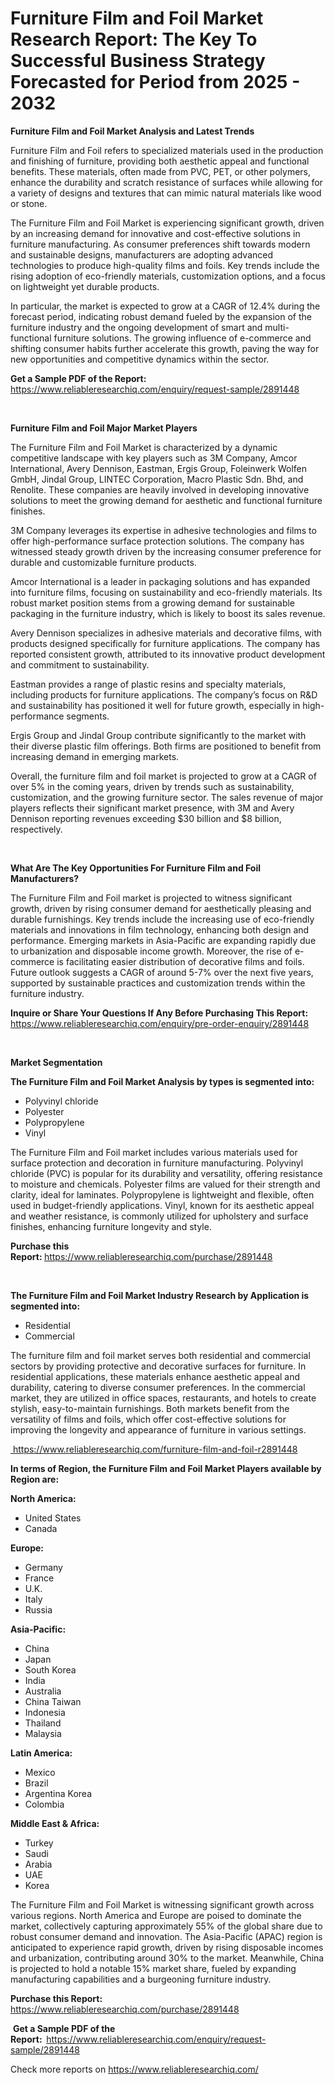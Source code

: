 <p><h1>Furniture Film and Foil Market Research Report: The Key To Successful Business Strategy Forecasted for Period from 2025 - 2032</h1></p><p><strong>Furniture Film and Foil Market Analysis and Latest Trends</strong></p>
<p><p>Furniture Film and Foil refers to specialized materials used in the production and finishing of furniture, providing both aesthetic appeal and functional benefits. These materials, often made from PVC, PET, or other polymers, enhance the durability and scratch resistance of surfaces while allowing for a variety of designs and textures that can mimic natural materials like wood or stone.</p><p>The Furniture Film and Foil Market is experiencing significant growth, driven by an increasing demand for innovative and cost-effective solutions in furniture manufacturing. As consumer preferences shift towards modern and sustainable designs, manufacturers are adopting advanced technologies to produce high-quality films and foils. Key trends include the rising adoption of eco-friendly materials, customization options, and a focus on lightweight yet durable products.</p><p>In particular, the market is expected to grow at a CAGR of 12.4% during the forecast period, indicating robust demand fueled by the expansion of the furniture industry and the ongoing development of smart and multi-functional furniture solutions. The growing influence of e-commerce and shifting consumer habits further accelerate this growth, paving the way for new opportunities and competitive dynamics within the sector.</p></p>
<p><strong>Get a Sample PDF of the Report:&nbsp;</strong> <a href="https://www.reliableresearchiq.com/enquiry/request-sample/2891448?utm_campaign=3103&utm_medium=2&utm_source=Github&utm_content=ia&utm_term=14032025&utm_id=furniture-film-and-foil">https://www.reliableresearchiq.com/enquiry/request-sample/2891448</a></p>
<p>&nbsp;</p>
<p><strong>Furniture Film and Foil Major Market Players</strong></p>
<p><p>The Furniture Film and Foil Market is characterized by a dynamic competitive landscape with key players such as 3M Company, Amcor International, Avery Dennison, Eastman, Ergis Group, Foleinwerk Wolfen GmbH, Jindal Group, LINTEC Corporation, Macro Plastic Sdn. Bhd, and Renolite. These companies are heavily involved in developing innovative solutions to meet the growing demand for aesthetic and functional furniture finishes.</p><p>3M Company leverages its expertise in adhesive technologies and films to offer high-performance surface protection solutions. The company has witnessed steady growth driven by the increasing consumer preference for durable and customizable furniture products.</p><p>Amcor International is a leader in packaging solutions and has expanded into furniture films, focusing on sustainability and eco-friendly materials. Its robust market position stems from a growing demand for sustainable packaging in the furniture industry, which is likely to boost its sales revenue.</p><p>Avery Dennison specializes in adhesive materials and decorative films, with products designed specifically for furniture applications. The company has reported consistent growth, attributed to its innovative product development and commitment to sustainability.</p><p>Eastman provides a range of plastic resins and specialty materials, including products for furniture applications. The company’s focus on R&D and sustainability has positioned it well for future growth, especially in high-performance segments.</p><p>Ergis Group and Jindal Group contribute significantly to the market with their diverse plastic film offerings. Both firms are positioned to benefit from increasing demand in emerging markets.</p><p>Overall, the furniture film and foil market is projected to grow at a CAGR of over 5% in the coming years, driven by trends such as sustainability, customization, and the growing furniture sector. The sales revenue of major players reflects their significant market presence, with 3M and Avery Dennison reporting revenues exceeding $30 billion and $8 billion, respectively.</p></p>
<p>&nbsp;</p>
<p><strong>What Are The Key Opportunities For Furniture Film and Foil Manufacturers?</strong></p>
<p><p>The Furniture Film and Foil market is projected to witness significant growth, driven by rising consumer demand for aesthetically pleasing and durable furnishings. Key trends include the increasing use of eco-friendly materials and innovations in film technology, enhancing both design and performance. Emerging markets in Asia-Pacific are expanding rapidly due to urbanization and disposable income growth. Moreover, the rise of e-commerce is facilitating easier distribution of decorative films and foils. Future outlook suggests a CAGR of around 5-7% over the next five years, supported by sustainable practices and customization trends within the furniture industry.</p></p>
<p><strong>Inquire or Share Your Questions If Any Before Purchasing This Report:</strong> <a href="https://www.reliableresearchiq.com/enquiry/pre-order-enquiry/2891448?utm_campaign=3103&utm_medium=2&utm_source=Github&utm_content=ia&utm_term=14032025&utm_id=furniture-film-and-foil">https://www.reliableresearchiq.com/enquiry/pre-order-enquiry/2891448</a></p>
<p>&nbsp;</p>
<p><strong>Market Segmentation</strong></p>
<p><strong>The Furniture Film and Foil Market Analysis by types is segmented into:</strong></p>
<p><ul><li>Polyvinyl chloride</li><li>Polyester</li><li>Polypropylene</li><li>Vinyl</li></ul></p>
<p><p>The Furniture Film and Foil market includes various materials used for surface protection and decoration in furniture manufacturing. Polyvinyl chloride (PVC) is popular for its durability and versatility, offering resistance to moisture and chemicals. Polyester films are valued for their strength and clarity, ideal for laminates. Polypropylene is lightweight and flexible, often used in budget-friendly applications. Vinyl, known for its aesthetic appeal and weather resistance, is commonly utilized for upholstery and surface finishes, enhancing furniture longevity and style.</p></p>
<p><strong>Purchase this Report:&nbsp;</strong><a href="https://www.reliableresearchiq.com/purchase/2891448?utm_campaign=3103&utm_medium=2&utm_source=Github&utm_content=ia&utm_term=14032025&utm_id=furniture-film-and-foil">https://www.reliableresearchiq.com/purchase/2891448</a></p>
<p>&nbsp;</p>
<p><strong>The Furniture Film and Foil Market Industry Research by Application is segmented into:</strong></p>
<p><ul><li>Residential</li><li>Commercial</li></ul></p>
<p><p>The furniture film and foil market serves both residential and commercial sectors by providing protective and decorative surfaces for furniture. In residential applications, these materials enhance aesthetic appeal and durability, catering to diverse consumer preferences. In the commercial market, they are utilized in office spaces, restaurants, and hotels to create stylish, easy-to-maintain furnishings. Both markets benefit from the versatility of films and foils, which offer cost-effective solutions for improving the longevity and appearance of furniture in various settings.</p></p>
<p><a href="https://www.reliableresearchiq.com/furniture-film-and-foil-r2891448?utm_campaign=3103&utm_medium=2&utm_source=Github&utm_content=ia&utm_term=14032025&utm_id=furniture-film-and-foil">&nbsp;https://www.reliableresearchiq.com/furniture-film-and-foil-r2891448</a></p>
<p><strong>In terms of Region, the Furniture Film and Foil Market Players available by Region are:</strong></p>
<p>
    <p> <strong> North America: </strong>
        <ul>
            <li>United States</li>
            <li>Canada</li>
        </ul>
        </p> 
    <p> <strong> Europe: </strong>
        <ul>
            <li>Germany</li>
            <li>France</li>
            <li>U.K.</li>
            <li>Italy</li>
            <li>Russia</li>
        </ul>
        </p> 
    <p> <strong> Asia-Pacific: </strong>
        <ul>
            <li>China</li>
            <li>Japan</li>
            <li>South Korea</li>
            <li>India</li>
            <li>Australia</li>
            <li>China Taiwan</li>
            <li>Indonesia</li>
            <li>Thailand</li>
            <li>Malaysia</li>
        </ul>
        </p> 
    <p> <strong> Latin America: </strong>
        <ul>
            <li>Mexico</li>
            <li>Brazil</li>
            <li>Argentina Korea</li>
            <li>Colombia</li>
        </ul>
        </p> 
    <p> <strong> Middle East & Africa: </strong>
        <ul>
            <li>Turkey</li>
            <li>Saudi</li>
            <li>Arabia</li>
            <li>UAE</li>
            <li>Korea</li>
        </ul>
    </p>
    </p>
<p><p>The Furniture Film and Foil Market is witnessing significant growth across various regions. North America and Europe are poised to dominate the market, collectively capturing approximately 55% of the global share due to robust consumer demand and innovation. The Asia-Pacific (APAC) region is anticipated to experience rapid growth, driven by rising disposable incomes and urbanization, contributing around 30% to the market. Meanwhile, China is projected to hold a notable 15% market share, fueled by expanding manufacturing capabilities and a burgeoning furniture industry.</p></p>
<p><strong>Purchase this Report: </strong><a href="https://www.reliableresearchiq.com/purchase/2891448?utm_campaign=3103&utm_medium=2&utm_source=Github&utm_content=ia&utm_term=14032025&utm_id=furniture-film-and-foil">https://www.reliableresearchiq.com/purchase/2891448</a></p>
<p>&nbsp;<strong>Get a Sample PDF of the Report:&nbsp;&nbsp;</strong><a href="https://www.reliableresearchiq.com/enquiry/request-sample/2891448?utm_campaign=3103&utm_medium=2&utm_source=Github&utm_content=ia&utm_term=14032025&utm_id=furniture-film-and-foil">https://www.reliableresearchiq.com/enquiry/request-sample/2891448</a></p>
<p><strong></strong></p>
<p>Check more reports on <a href="https://www.reliableresearchiq.com/?utm_campaign=3103&utm_medium=2&utm_source=Github&utm_content=ia&utm_term=14032025&utm_id=furniture-film-and-foil">https://www.reliableresearchiq.com/</a></p>